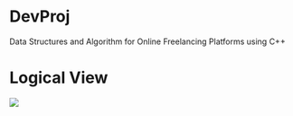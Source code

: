 # DevProj
Data Structures and Algorithm for Online Freelancing Platforms using C++ 
<h1>Logical View</h1>
<img src="https://github.com/trixtipsfix/DevProj/assets/69011613/d7dc9840-7079-45b8-bcfd-733d655c2390"> </img>
